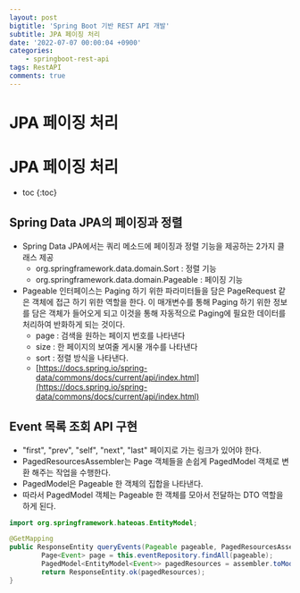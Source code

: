 ```yaml
---
layout: post
bigtitle: 'Spring Boot 기반 REST API 개발'
subtitle: JPA 페이징 처리
date: '2022-07-07 00:00:04 +0900'
categories:
    - springboot-rest-api
tags: RestAPI
comments: true
---
```


# JPA 페이징 처리

# JPA 페이징 처리 
* toc
{:toc}

## Spring Data JPA의 페이징과 정렬
+ Spring Data JPA에서는 쿼리 메소드에 페이징과 정렬 기능을 제공하는 2가지 클래스 제공
  + org.springframework.data.domain.Sort : 정렬 기능
  + org.springframework.data.domain.Pageable : 페이징 기능
+ Pageable 인터페이스는 Paging 하기 위한 파라미터들을 담은 PageRequest 같은 객체에 접근 하기 위한 역할을 한다. 이 매개변수를 통해 Paging 하기 위한 정보를 담은 객체가 들어오게 되고 이것을 통해 자동적으로 Paging에 필요한 데이터를 처리하여 반화하게 되는 것이다.
  + page : 검색을 원하는 페이지 번호를 나타낸다
  + size : 한 페이지의 보여줄 게시물 개수를 나타낸다
  + sort : 정렬 방식을 나타낸다.
  + [https://docs.spring.io/spring-data/commons/docs/current/api/index.html](https://docs.spring.io/spring-data/commons/docs/current/api/index.html)
## Event 목록 조회 API 구현 
  + "first", "prev", "self", "next", "last" 페이지로 가는 링크가 있어야 한다.
  + PagedResourcesAssembler는 Page 객체들을 손쉽게 PagedModel 객체로 변환 해주는 작업을 수행한다.
  + PagedModel은 Pageable 한 객체의 집합을 나타낸다.
  + 따라서 PagedModel 객체는 Pageable 한 객체를 모아서 전달하는 DTO 역할을 하게 된다.

~~~java
import org.springframework.hateoas.EntityModel;

@GetMapping
public ResponseEntity queryEvents(Pageable pageable, PagedResourcesAssembler<Event> assembler) {
        Page<Event> page = this.eventRepository.findAll(pageable);
        PagedModel<EntityModel<Event>> pagedResources = assembler.toModel(page);
        return ResponseEntity.ok(pagedResources);
}
~~~
